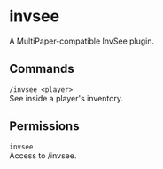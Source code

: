 # invsee

A MultiPaper-compatible InvSee plugin.

## Commands

`/invsee <player>`  
See inside a player's inventory.

## Permissions

`invsee`  
Access to /invsee.